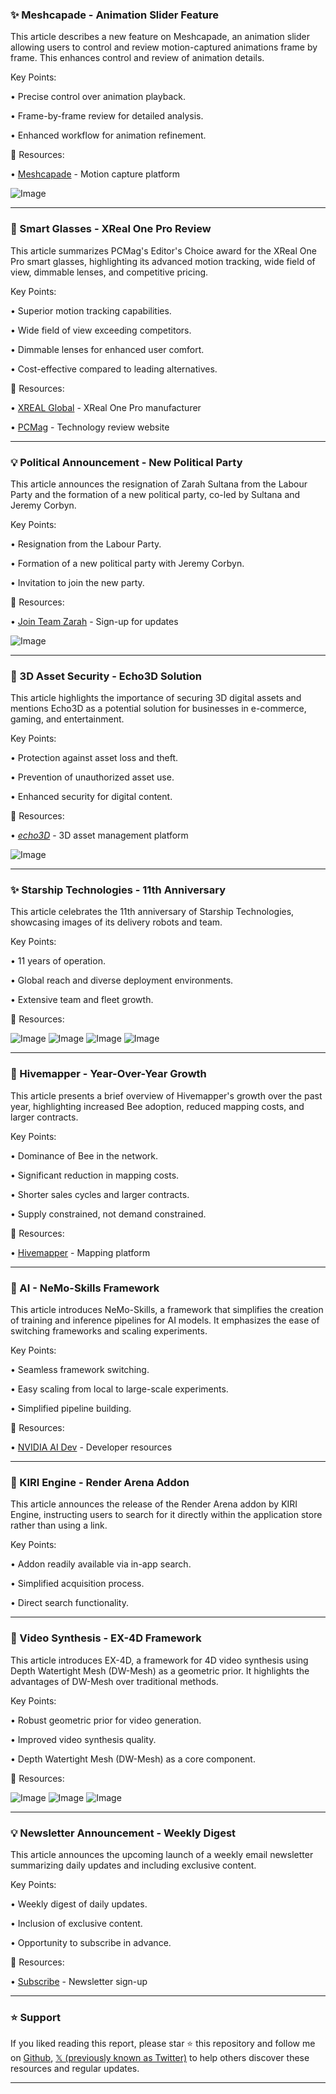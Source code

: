 ### ✨ Meshcapade - Animation Slider Feature

This article describes a new feature on Meshcapade, an animation slider allowing users to control and review motion-captured animations frame by frame.  This enhances control and review of animation details.

Key Points:

• Precise control over animation playback.


• Frame-by-frame review for detailed analysis.


• Enhanced workflow for animation refinement.


🔗 Resources:

• [Meshcapade](https://x.com/meshcapade) - Motion capture platform


![Image](https://pbs.twimg.com/ext_tw_video_thumb/1941134907717074944/pu/img/N5Yi3v9C3Q1IVkle.jpg)

---
### 🚀 Smart Glasses - XReal One Pro Review

This article summarizes PCMag's Editor's Choice award for the XReal One Pro smart glasses, highlighting its advanced motion tracking, wide field of view, dimmable lenses, and competitive pricing.

Key Points:

• Superior motion tracking capabilities.


• Wide field of view exceeding competitors.


• Dimmable lenses for enhanced user comfort.


• Cost-effective compared to leading alternatives.


🔗 Resources:

• [XREAL Global](https://x.com/XREAL_Global) - XReal One Pro manufacturer


• [PCMag](https://x.com/PCMag) - Technology review website


---
### 💡 Political Announcement - New Political Party

This article announces the resignation of Zarah Sultana from the Labour Party and the formation of a new political party, co-led by Sultana and Jeremy Corbyn.

Key Points:

• Resignation from the Labour Party.


• Formation of a new political party with Jeremy Corbyn.


• Invitation to join the new party.


🔗 Resources:

• [Join Team Zarah](https://actionnetwork.org/forms/join-team-zarah…) - Sign-up for updates


![Image](https://pbs.twimg.com/media/Gu9JpsVW4AAQqgT?format=jpg&name=small)

---
### 🤖 3D Asset Security - Echo3D Solution

This article highlights the importance of securing 3D digital assets and mentions Echo3D as a potential solution for businesses in e-commerce, gaming, and entertainment.

Key Points:

• Protection against asset loss and theft.


• Prevention of unauthorized asset use.


• Enhanced security for digital content.



🔗 Resources:

• [_echo3D_](https://x.com/_echo3D_) - 3D asset management platform


![Image](https://pbs.twimg.com/media/Gu77oAlWgAA94tH?format=jpg&name=small)

---
### ✨ Starship Technologies - 11th Anniversary

This article celebrates the 11th anniversary of Starship Technologies, showcasing images of its delivery robots and team.

Key Points:

• 11 years of operation.


• Global reach and diverse deployment environments.


• Extensive team and fleet growth.



🔗 Resources:


![Image](https://pbs.twimg.com/media/Gu4f_AKXQAA2Q_m?format=jpg&name=small)
![Image](https://pbs.twimg.com/media/Gu4f_ARXsAAUOJr?format=jpg&name=360x360)
![Image](https://pbs.twimg.com/media/Gu4gOC1WAAEfYiG?format=jpg&name=small)
![Image](https://pbs.twimg.com/media/Gu4gRccXUAAH9C9?format=jpg&name=small)

---
### 🤖 Hivemapper - Year-Over-Year Growth

This article presents a brief overview of Hivemapper's growth over the past year, highlighting increased Bee adoption, reduced mapping costs, and larger contracts.

Key Points:

• Dominance of Bee in the network.


• Significant reduction in mapping costs.


• Shorter sales cycles and larger contracts.


• Supply constrained, not demand constrained.


🔗 Resources:

• [Hivemapper](https://x.com/Hivemapper) - Mapping platform


---
### 🤖 AI - NeMo-Skills Framework

This article introduces NeMo-Skills, a framework that simplifies the creation of training and inference pipelines for AI models.  It emphasizes the ease of switching frameworks and scaling experiments.

Key Points:

• Seamless framework switching.


• Easy scaling from local to large-scale experiments.


• Simplified pipeline building.


🔗 Resources:

• [NVIDIA AI Dev](https://x.com/NVIDIAAIDev) -  Developer resources


---
### 🚀 KIRI Engine - Render Arena Addon

This article announces the release of the Render Arena addon by KIRI Engine, instructing users to search for it directly within the application store rather than using a link.

Key Points:

• Addon readily available via in-app search.


• Simplified acquisition process.


• Direct search functionality.


---
### 🤖 Video Synthesis - EX-4D Framework

This article introduces EX-4D, a framework for 4D video synthesis using Depth Watertight Mesh (DW-Mesh) as a geometric prior.  It highlights the advantages of DW-Mesh over traditional methods.

Key Points:

• Robust geometric prior for video generation.


• Improved video synthesis quality.


• Depth Watertight Mesh (DW-Mesh) as a core component.


🔗 Resources:


![Image](https://pbs.twimg.com/ext_tw_video_thumb/1940121771669114880/pu/img/40ypBys8KAQ5INpR.jpg)
![Image](https://pbs.twimg.com/amplify_video_thumb/1940113468582948864/img/niiaFsNu79jWfEBd?format=jpg&name=240x240)
![Image](https://pbs.twimg.com/amplify_video_thumb/1940113526128869376/img/dQ7XAmr7zEj4m_7f?format=jpg&name=360x360)

---
### 💡 Newsletter Announcement - Weekly Digest

This article announces the upcoming launch of a weekly email newsletter summarizing daily updates and including exclusive content.

Key Points:

• Weekly digest of daily updates.


• Inclusion of exclusive content.


• Opportunity to subscribe in advance.


🔗 Resources:

• [Subscribe](https://t.co/ivfbJRSdSi) - Newsletter sign-up


---

### ⭐️ Support

If you liked reading this report, please star ⭐️ this repository and follow me on [Github](https://github.com/Drix10), [𝕏 (previously known as Twitter)](https://x.com/DRIX_10_) to help others discover these resources and regular updates.

---